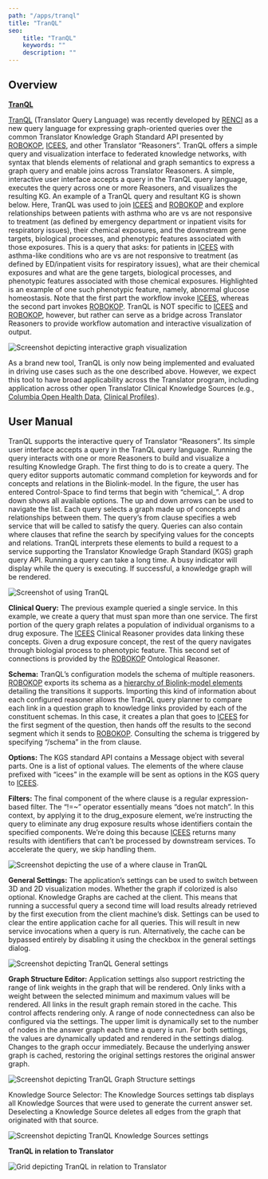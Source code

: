 ```yaml
---
path: "/apps/tranql"
title: "TranQL"
seo:
    title: "TranQL"
    keywords: ""
    description: ""
---
```


## Overview

[**TranQL**](http://tranql.renci.org)

[TranQL](http://tranql.renci.org/) (Translator Query Language) was recently developed by [RENCI](https://renci.org/) as a new query language for expressing graph-oriented queries over the common Translator Knowledge Graph Standard API presented by [ROBOKOP](/apps/robokop), [ICEES](/apps/icees), and other Translator “Reasoners”. TranQL offers a simple query and visualization interface to federated knowledge networks, with syntax that blends elements of relational and graph semantics to express a graph query and enable joins across Translator Reasoners. A simple, interactive user interface accepts a query in the TranQL query language, executes the query across one or more Reasoners, and visualizes the resulting KG. An example of a TranQL query and resultant KG is shown below. Here, TranQL was used to join [ICEES](/apps/icees) and [ROBOKOP](/apps/robokop) and explore relationships between patients with asthma who are vs are not responsive to treatment (as defined by emergency department or inpatient visits for respiratory issues), their chemical exposures, and the downstream gene targets, biological processes, and phenotypic features associated with those exposures. This is a query that asks: for patients in [ICEES](/apps/icees) with asthma-like conditions who are vs are not responsive to treatment (as defined by ED/inpatient visits for respiratory issues), what are their chemical exposures and what are the gene targets, biological processes, and phenotypic features associated with those chemical exposures. Highlighted is an example of one such phenotypic feature, namely, abnormal glucose homeostasis. Note that the first part the workflow invoke [ICEES](/apps/icees), whereas the second part invokes [ROBOKOP](/apps/robokop). TranQL is NOT specific to [ICEES](/apps/icees) and [ROBOKOP](/apps/robokop), however, but rather can serve as a bridge across Translator Reasoners to provide workflow automation and interactive visualization of output.

![Screenshot depicting interactive graph visualization](tranql-interactive-output.png)

As a brand new tool, TranQL is only now being implemented and evaluated in driving use cases such as the one described above. However, we expect this tool to have broad applicability across the Translator program, including application across other open Translator Clinical Knowledge Sources (e.g., [Columbia Open Health Data](http://smart-api.info/ui/9fbeaeabd19b334fa0f1932aa111bf35), [Clinical Profiles](https://model.clinicalprofiles.org/clinicalprofile.html)).

## User Manual

TranQL supports the interactive query of Translator “Reasoners”. Its simple user interface accepts a query in the TranQL query language. Running the query interacts with one or more Reasoners to build and visualize a resulting Knowledge Graph. The first thing to do is to create a query. The query editor supports automatic command completion for keywords and for concepts and relations in the Biolink-model. In the figure, the user has entered Control-Space to find terms that begin with “chemical_”. A drop down shows all available options. The up and down arrows can be used to navigate the list. Each query selects a graph made up of concepts and relationships between them. The query’s from clause specifies a web service that will be called to satisfy the query. Queries can also contain where clauses that refine the search by specifying values for the concepts and relations. TranQL interprets these elements to build a request to a service supporting the Translator Knowledge Graph Standard (KGS) graph query API. Running a query can take a long time. A busy indicator will display while the query is executing. If successful, a knowledge graph will be rendered.

![Screenshot of using TranQL](using-tranql.png)

**Clinical Query:** The previous example queried a single service. In this example, we create a query that must span more than one service. The first portion of the query graph relates a population of individual organisms to a drug exposure. The [ICEES](/apps/icees) Clinical Reasoner provides data linking these concepts. Given a drug exposure concept, the rest of the query navigates through biologial process to phenotypic feature. This second set of connections is provided by the [ROBOKOP](/apps/robokop) Ontological Reasoner.

**Schema:** TranQL’s configuration models the schema of multiple reasoners. [ROBOKOP](/apps/robokop) exports its schema as a [hierarchy of Biolink-model elements](http://robokop.renci.org/api/operations) detailing the transitions it supports. Importing this kind of information about each configured reasoner allows the TranQL query planner to compare each link in a question graph to knowledge links provided by each of the constituent schemas. In this case, it creates a plan that goes to [ICEES](/apps/icees) for the first segment of the question, then hands off the results to the second segment which it sends to [ROBOKOP](/apps/robokop). Consulting the schema is triggered by specifying “/schema” in the from clause.

**Options:** The KGS standard API contains a Message object with several parts. One is a list of optional values. The elements of the where clause prefixed with “icees” in the example will be sent as options in the KGS query to [ICEES](/apps/icees).

**Filters:** The final component of the where clause is a regular expression-based filter. The “!=~” operator essentially means “does not match”. In this context, by applying it to the drug_exposure element, we’re instructing the query to eliminate any drug exposure results whose identifiers contain the specified components. We’re doing this because [ICEES](/apps/icees) returns many results with identifiers that can’t be processed by downstream services. To accelerate the query, we skip handling them.

![Screenshot depicting the use of a where clause in TranQL](using-tranql-with-where-clause.png)

**General Settings:** The application’s settings can be used to switch between 3D and 2D visualization modes. Whether the graph if colorized is also optional. Knowledge Graphs are cached at the client. This means that running a successful query a second time will load results already retrieved by the first execution from the client machine’s disk. Settings can be used to clear the entire application cache for all queries. This will result in new service invocations when a query is run. Alternatively, the cache can be bypassed entirely by disabling it using the checkbox in the general settings dialog.

![Screenshot depicting TranQL General settings](tranql-settings-general.png)

**Graph Structure Editor:** Application settings also support restricting the range of link weights in the graph that will be rendered. Only links with a weight between the selected minimum and maximum values will be rendered. All links in the result graph remain stored in the cache. This control affects rendering only. A range of node connectedness can also be configured via the settings. The upper limit is dynamically set to the number of nodes in the answer graph each time a query is run. For both settings, the values are dynamically updated and rendered in the settings dialog. Changes to the graph occur immediately. Because the underlying answer graph is cached, restoring the original settings restores the original answer graph.

![Screenshot depicting TranQL Graph Structure settings](tranql-settings-graph-structure.png)[]()

Knowledge Source Selector: The Knowledge Sources settings tab displays all Knowledge Sources that were used to generate the current answer set. Deselecting a Knowledge Source deletes all edges from the graph that originated with that source.

![Screenshot depicting TranQL Knowledge Sources settings](tranql-settings-knowledge-sources.png)[]()

**TranQL in relation to Translator**

![Grid depicting TranQL in relation to Translator](tranql-relation-to-translator.png)[]()

